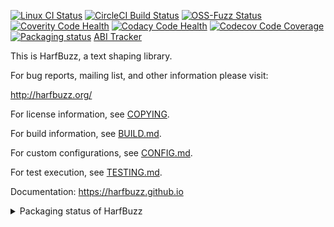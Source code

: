 [![Linux CI Status](https://github.com/harfbuzz/harfbuzz/workflows/linux-ci/badge.svg)](https://github.com/harfbuzz/harfbuzz/workflows/linux-ci/badge.svg)
[![CircleCI Build Status](https://circleci.com/gh/harfbuzz/harfbuzz/tree/main.svg?style=svg)](https://circleci.com/gh/harfbuzz/harfbuzz/tree/main)
[![OSS-Fuzz Status](https://oss-fuzz-build-logs.storage.googleapis.com/badges/harfbuzz.svg)](https://oss-fuzz-build-logs.storage.googleapis.com/index.html)
[![Coverity Code Health](https://img.shields.io/coverity/scan/5450.svg)](https://scan.coverity.com/projects/behdad-harfbuzz)
[![Codacy Code Health](https://api.codacy.com/project/badge/Grade/f17f1708783c447488bc8dd317150eaa)](https://app.codacy.com/app/behdad/harfbuzz)
[![Codecov Code Coverage](https://codecov.io/gh/harfbuzz/harfbuzz/branch/main/graph/badge.svg)](https://codecov.io/gh/harfbuzz/harfbuzz)
[![Packaging status](https://repology.org/badge/tiny-repos/harfbuzz.svg)](https://repology.org/project/harfbuzz/versions)
[ABI Tracker](http://abi-laboratory.pro/tracker/timeline/harfbuzz/)

This is HarfBuzz, a text shaping library.

For bug reports, mailing list, and other information please visit:

  http://harfbuzz.org/

For license information, see [COPYING](COPYING).

For build information, see [BUILD.md](BUILD.md).

For custom configurations, see [CONFIG.md](CONFIG.md).

For test execution, see [TESTING.md](TESTING.md).

Documentation: https://harfbuzz.github.io


<details>
  <summary>Packaging status of HarfBuzz</summary>

[![Packaging status](https://repology.org/badge/vertical-allrepos/harfbuzz.svg?header=harfbuzz)](https://repology.org/project/harfbuzz/versions)

</details>
